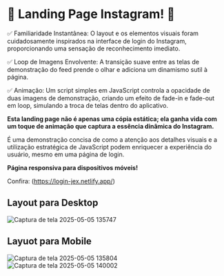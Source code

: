 <h1>📸 Landing Page Instagram! 📱</h1>

✅ Familiaridade Instantânea: O layout e os elementos visuais foram cuidadosamente inspirados na interface de login do Instagram, proporcionando uma sensação de reconhecimento imediato.

✅ Loop de Imagens Envolvente: A transição suave entre as telas de demonstração do feed prende o olhar e adiciona um dinamismo sutil à página.

✅ Animação​: Um script simples em JavaScript controla a opacidade de duas imagens de demonstração, criando um efeito de fade-in e fade-out em loop, simulando a troca de telas dentro do aplicativo.

<b>Esta landing page não é apenas uma cópia estática; ela ganha vida com um toque de animação que captura a essência dinâmica do Instagram.</b>

É uma demonstração concisa de como a atenção aos detalhes visuais e a utilização estratégica de JavaScript podem enriquecer a experiência do usuário, mesmo em uma página de login.

<b>Página responsiva para dispositivos móveis!</b>

Confira: (https://login-jex.netlify.app/)

<h2>Layout para Desktop</h2>

![Captura de tela 2025-05-05 135747](https://github.com/user-attachments/assets/04a714d4-5c41-44ce-94ce-ae79d394c55d)

<h2>Layuot para Mobile</h2>

![Captura de tela 2025-05-05 135804](https://github.com/user-attachments/assets/a5c86a38-cc31-4bb2-b960-c86c10580cd7)
![Captura de tela 2025-05-05 140002](https://github.com/user-attachments/assets/956e401e-33fa-4f5e-888b-818233179c33)

